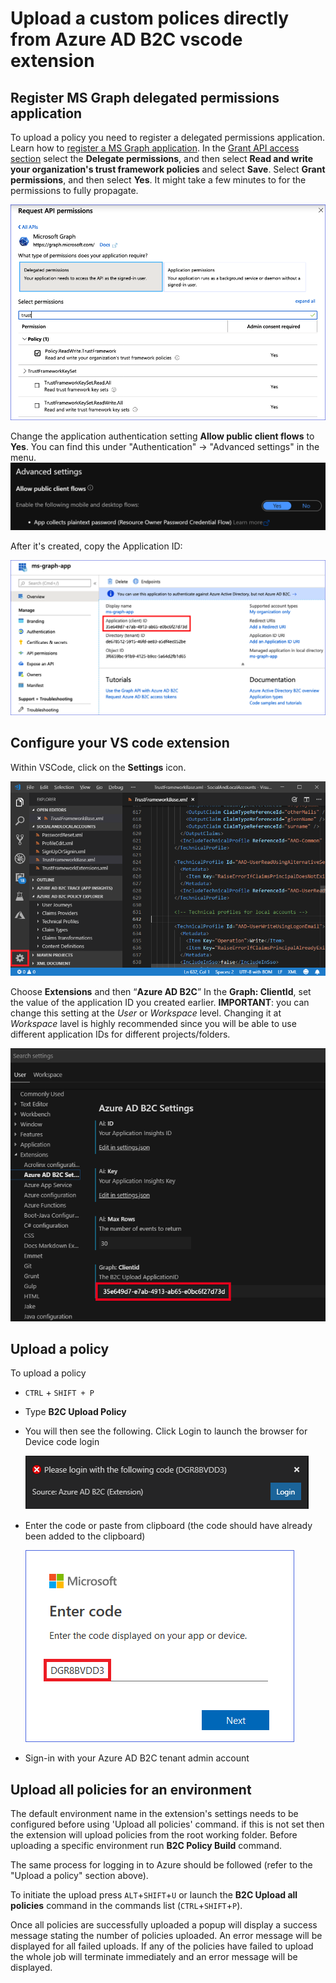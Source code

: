# Upload a custom polices directly from Azure AD B2C vscode extension

## Register MS Graph delegated permissions application

To upload a policy you need to register a delegated permissions application. Learn how to [register a MS Graph application](https://docs.microsoft.com/azure/active-directory-b2c/microsoft-graph-get-started?tabs=applications). In the [Grant API access section](https://docs.microsoft.com/azure/active-directory-b2c/microsoft-graph-get-started?tabs=applications#grant-api-access) select the **Delegate permissions**, and then select **Read and write your organization's trust framework policies** and select **Save**. Select **Grant permissions**, and then select **Yes**. It might take a few minutes to for the permissions to fully propagate. 

![Add MS Graph](media/ms-graph-app-permissions.png)

Change the application authentication setting **Allow public client flows** to **Yes**. You can find this under "Authentication" -> "Advanced settings" in the menu.
![Add MS Graph](media/allow-public-client-flows.png)

After it's created, copy the Application ID: 

![Copy the application ID](media/ms-graph-app-id.png)

## Configure your VS code extension

Within VSCode, click on the **Settings** icon.

![Settings](media/vscode-settings.png)

Choose **Extensions** and then “**Azure AD B2C**” 
In the **Graph: ClientId**, set the value of the application ID you created earlier.
**IMPORTANT**: you can change this setting at the *User* or *Workspace* level. Changing it at *Workspace* lavel is highly recommended since you will be able to use different application IDs for different projects/folders.

![vscode-settings-msgraph.png](media/vscode-settings-msgraph.png)

## Upload a policy

To upload a policy

- `CTRL` + `SHIFT + P`
- Type **B2C Upload Policy**
- You will then see the following. Click Login to launch the browser for Device code login

    ![Sign-in](media/policy-upload-singin1.png)

- Enter the code or paste from clipboard (the code should have already been added to the clipboard)

    ![Sign-in](media/policy-upload-singin2.png)

- Sign-in with your Azure AD B2C tenant admin account

## Upload all policies for an environment

The default environment name in the extension's settings needs to be configured before using 'Upload all policies' command. if this is not set then the extension will upload policies from the root working folder. Before uploading a specific environment run **B2C Policy Build** command.

The same process for logging in to Azure should be followed (refer to the "Upload a policy" section above).

To initiate the upload press `ALT`+`SHIFT`+`U` or launch the **B2C Upload all policies** command in the commands list (`CTRL`+`SHIFT`+`P`).

Once all policies are successfully uploaded a popup will display a success message stating the number of policies uploaded. An error message will be displayed for all failed uploads. If any of the policies have failed to upload the whole job will terminate immediately and an error message will be displayed.
